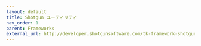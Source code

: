 ```yaml
---
layout: default
title: Shotgun ユーティリティ
nav_order: 1
parent: Frameworks
external_url: http://developer.shotgunsoftware.com/tk-framework-shotgunutils
---
```

